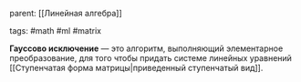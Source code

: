 parent: [[Линейная алгебра]]

tags: #math #ml #matrix 

**Гауссово исключение** — это алгоритм, выполняющий элементарное преобразование, для того чтобы придать системе линейных уравнений [[Ступенчатая форма матрицы|приведенный ступенчатый вид]].


